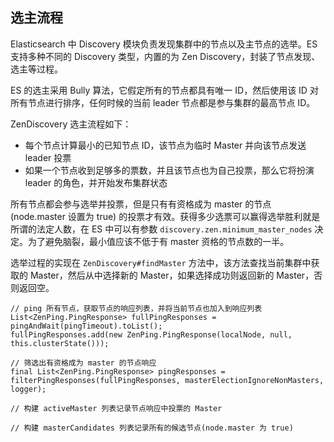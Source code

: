 ## 选主流程

Elasticsearch 中 Discovery 模块负责发现集群中的节点以及主节点的选举。ES 支持多种不同的 Discovery 类型，内置的为 Zen Discovery，封装了节点发现、选主等过程。

ES 的选主采用 Bully 算法，它假定所有的节点都具有唯一 ID，然后使用该 ID 对所有节点进行排序，任何时候的当前 leader 节点都是参与集群的最高节点 ID。

ZenDiscovery 选主流程如下：
- 每个节点计算最小的已知节点 ID，该节点为临时 Master 并向该节点发送 leader 投票
- 如果一个节点收到足够多的票数，并且该节点也为自己投票，那么它将扮演 leader 的角色，并开始发布集群状态

所有节点都会参与选举并投票，但是只有有资格成为 master 的节点(node.master 设置为 true) 的投票才有效。获得多少选票可以赢得选举胜利就是所谓的法定人数，在 ES 中可以有参数 `discovery.zen.minimum_master_nodes` 决定。为了避免脑裂，最小值应该不低于有 master 资格的节点数的一半。

选举过程的实现在 `ZenDiscovery#findMaster` 方法中，该方法查找当前集群中获取的 Master，然后从中选择新的 Master，如果选择成功则返回新的 Master，否则返回空。
```
// ping 所有节点，获取节点的响应列表，并将当前节点也加入到响应列表
List<ZenPing.PingResponse> fullPingResponses = pingAndWait(pingTimeout).toList();
fullPingResponses.add(new ZenPing.PingResponse(localNode, null, this.clusterState()));

// 筛选出有资格成为 master 的节点响应
final List<ZenPing.PingResponse> pingResponses = filterPingResponses(fullPingResponses, masterElectionIgnoreNonMasters, logger);

// 构建 activeMaster 列表记录节点响应中投票的 Master

// 构建 masterCandidates 列表记录所有的候选节点(node.master 为 true)


```